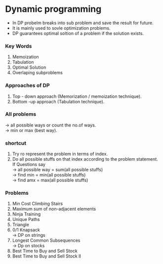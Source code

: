 # Dynamic programming
* In DP probelm breaks into sub problem and save the result for future.  
* It is mainly used to sovle optimization problems.  
* DP guarantees optimal soltion of a problem if the solution exists.  

### Key Words  
1) Memoization  
2) Tabulation  
3) Optimal Solution  
4) Overlaping subproblems


### Approaches of DP
1) Top - down approach (Memorization / memoization technique).  
2) Bottom -up approach (Tabulation technique).  



### All problems
-> all possible ways or count the no.of ways.  
-> min or max (best way).  


### shortcut
1) Try ro represent the problem in terms of index.  
2) Do all possible stuffs on that index according to the problem statement.  
If Questions say  
-> all possible way = sum(all possible stuffs)  
-> find min = min(all possible stuffs)  
-> find amx = max(all possible stuffs)  


### Problems
1) Min Cost Climbing Stairs  
2) Maximum sum of non-adjacent elements  
3) Ninja Training  
4) Unique Paths  
5) Triangle  
6) 0/1 Knapsack  
-> DP on strings
7) Longest Common Subsequences  
-> Dp on stocks  
8) Best Time to Buy and Sell Stock 
9) Best Time to Buy and Sell Stock II